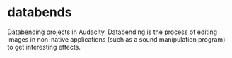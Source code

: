 # databends
Databending projects in Audacity. Databending is the process of editing images in non-native applications (such as a sound manipulation program) to get interesting effects.
